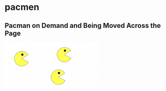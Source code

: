 # pacmen
## Pacman on Demand and Being Moved Across the Page
<img src= "https://raw.githubusercontent.com/MariaFeli/mariafeli.github.io/main/pacmen.jpg" width ='300'/>

